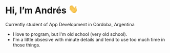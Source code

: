 <h1>Hi, I’m Andrés <img src="https://raw.githubusercontent.com/ABSphreak/ABSphreak/master/gifs/Hi.gif" width="30px"></h1>
<p>Currently student of App Development in Córdoba, Argentina</p>
<ul>
  <li>I love to program, but I'm old school (very old school).</li>
  <li>I'm a little obsesive with minute details and tend to use too much time in those things.</li>
</ul>
